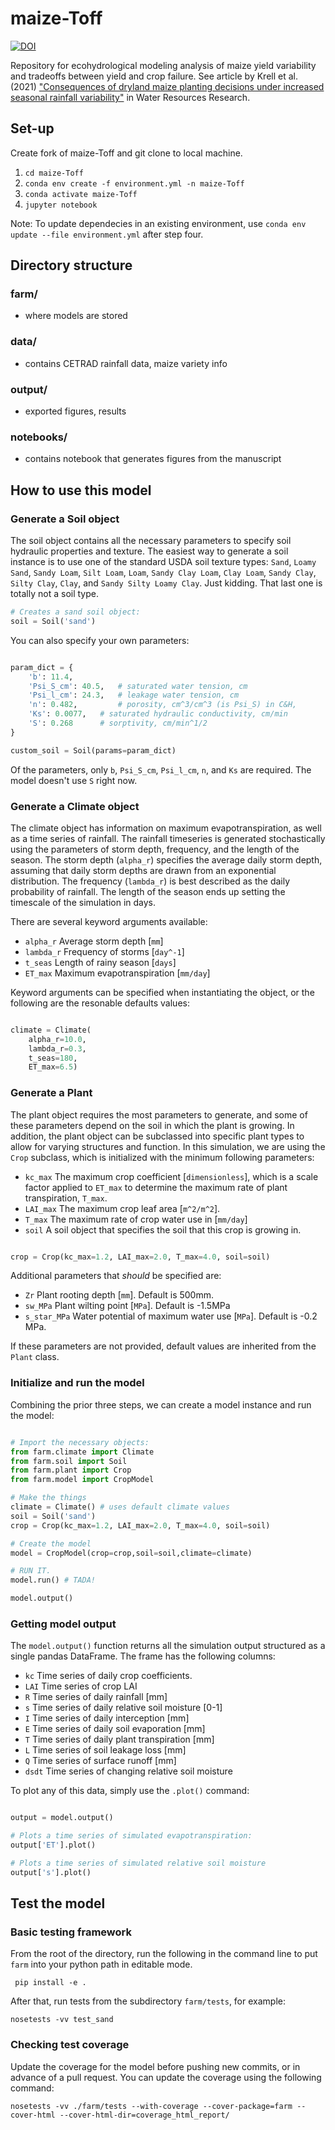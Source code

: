 # maize-Toff
[![DOI](https://zenodo.org/badge/DOI/10.5281/zenodo.5204423.svg)](https://doi.org/10.5281/zenodo.5204423)

Repository for ecohydrological modeling analysis of maize yield variability and tradeoffs between yield and crop failure. See article by Krell et al. (2021) ["Consequences of dryland maize planting decisions under increased seasonal rainfall variability"](https://agupubs.onlinelibrary.wiley.com/doi/10.1029/2020WR029362) in Water Resources Research. 

## Set-up
Create fork of maize-Toff and git clone to local machine.

1. ```cd maize-Toff```
2. ```conda env create -f environment.yml -n maize-Toff```
3. ```conda activate maize-Toff```
4. ```jupyter notebook```

Note: To update dependecies in an existing environment, use `conda env update --file environment.yml` after step four.

## Directory structure

### farm/
* where models are stored

### data/
* contains CETRAD rainfall data, maize variety info

### output/
* exported figures, results

### notebooks/
* contains notebook that generates figures from the manuscript

## How to use this model

### Generate a Soil object

The soil object contains all the necessary parameters to specify soil hydraulic properties and texture. The easiest
way to generate a soil instance is to use one of the standard USDA soil texture types: `Sand`, `Loamy Sand`, `Sandy Loam`, `Silt Loam`, `Loam`, `Sandy Clay Loam`, 
`Clay Loam`, `Sandy Clay`, `Silty Clay`, `Clay`, and `Sandy Silty Loamy Clay`. Just kidding. That last one is totally not a soil type.

```python
# Creates a sand soil object:
soil = Soil('sand') 
```
You can also specify your own parameters:
```python

param_dict = {
    'b': 11.4,
    'Psi_S_cm': 40.5,   # saturated water tension, cm
    'Psi_l_cm': 24.3,   # leakage water tension, cm
    'n': 0.482,         # porosity, cm^3/cm^3 (is Psi_S) in C&H,
    'Ks': 0.0077,   # saturated hydraulic conductivity, cm/min
    'S': 0.268      # sorptivity, cm/min^1/2  
}

custom_soil = Soil(params=param_dict)
```

Of the parameters, only `b`, `Psi_S_cm`, `Psi_l_cm`, `n`, and `Ks` are required. The model doesn't use `S` right now.

### Generate a Climate object

The climate object has information on maximum evapotranspiration, as well as a time series of rainfall.
The rainfall timeseries is generated stochastically using
the parameters of storm depth, frequency, and the length of the season. The storm depth (`alpha_r`) specifies the average daily storm depth, assuming that daily storm depths are drawn from an exponential distribution. The frequency (`lambda_r`) is best described as the daily probability of rainfall. The length of the season ends up setting the timescale of the simulation in days.

There are several keyword arguments available:
* `alpha_r` Average storm depth [`mm`]
* `lambda_r` Frequency of storms [`day^-1`]
* `t_seas` Length of rainy season [`days`]
* `ET_max` Maximum evapotranspiration [`mm/day`]  

Keyword arguments can be specified when instantiating the object, or the following are the resonable defaults values:
```python

climate = Climate(
    alpha_r=10.0,
    lambda_r=0.3,
    t_seas=180,
    ET_max=6.5)

```

### Generate a Plant

The plant object requires the most parameters to generate, and some of these parameters depend on the soil in which the plant is growing. In addition, the plant object can be subclassed into specific plant types to allow for varying structures and function. In this simulation, we are using the `Crop` subclass, which is initialized with the minimum following parameters:

* `kc_max` The maximum crop coefficient [`dimensionless`], which is a scale factor applied to `ET_max` to determine the maximum rate of plant transpiration, `T_max`.
* `LAI_max` The maximum crop leaf area [`m^2/m^2`].
* `T_max` The maximum rate of crop water use in [`mm/day`]
* `soil` A soil object that specifies the soil that this crop is growing in.

```python

crop = Crop(kc_max=1.2, LAI_max=2.0, T_max=4.0, soil=soil)

```

Additional parameters that _should_ be specified are:

* `Zr` Plant rooting depth [`mm`]. Default is 500mm.
* `sw_MPa` Plant wilting point [`MPa`]. Default is -1.5MPa
* `s_star_MPa` Water potential of maximum water use [`MPa`]. Default is -0.2 MPa.

If these parameters are not provided, default values are inherited from the `Plant` class.

### Initialize and run the model

Combining the prior three steps, we can create a model instance and run the model:

```python

# Import the necessary objects:
from farm.climate import Climate
from farm.soil import Soil
from farm.plant import Crop
from farm.model import CropModel

# Make the things
climate = Climate() # uses default climate values
soil = Soil('sand')
crop = Crop(kc_max=1.2, LAI_max=2.0, T_max=4.0, soil=soil)

# Create the model
model = CropModel(crop=crop,soil=soil,climate=climate)

# RUN IT.
model.run() # TADA!

model.output()

```
### Getting model output 

The `model.output()` function returns all the simulation output structured as a single pandas DataFrame. The frame has the following columns:

* `kc` Time series of daily crop coefficients. 
* `LAI` Time series of crop LAI
* `R` Time series of daily rainfall [mm]
* `s` Time series of daily relative soil moisture [0-1]
* `I` Time series of daily interception [mm]
* `E` Time series of daily soil evaporation [mm]
* `T` Time series of daily plant transpiration [mm]
* `L` Time series of soil leakage loss [mm]
* `Q` Time series of surface runoff [mm]
* `dsdt` Time series of changing relative soil moisture

To plot any of this data, simply use the `.plot()` command:

```python

output = model.output()

# Plots a time series of simulated evapotranspiration:
output['ET'].plot()

# Plots a time series of simulated relative soil moisture
output['s'].plot()

```

## Test the model

### Basic testing framework
From the root of the directory, run the following in the command line to put `farm` into your python path in editable mode. 

` pip install -e .`

After that, run tests from the subdirectory `farm/tests`, for example:

`nosetests -vv test_sand`

### Checking test coverage
Update the coverage for the model before pushing new commits, or in advance of a pull request. You can update the coverage using the following command:

` nosetests -vv ./farm/tests --with-coverage --cover-package=farm --cover-html --cover-html-dir=coverage_html_report/ `
